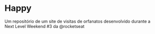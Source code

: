 # Happy
Um repositório de um site de visitas de orfanatos desenvolvido durante a Next Level Weekend #3 da @rocketseat

